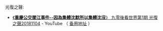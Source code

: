 ﻿光復之聲:

- [《**重慶公交墜江事件--因為集體沈默所以集體沈沒**》 九零後看世界第1期 光復之聲20181104](https://www.youtube.com/watch?v=vY5g2Jud8IM&list=PLzax2FpS3GJsRjaZhMZ3qJzzODuIyXysR&index=6) - YouTube （ [备用地址](
https://r2---sn-i3beln7d.googlevideo.com/videoplayback?signature=6532044C88CF57F02966626B2BCA57F2F4D8D418.3979D3C1D91BF66D2F4489AC037F3757B9799536&lmt=1541322705128650&ipbits=0&key=cms1&itag=18&mime=video%2Fmp4&dur=490.080&c=WEB&ratebypass=yes&clen=26368413&source=youtube&sparams=clen,dur,ei,expire,gir,id,ip,ipbits,ipbypass,itag,lmt,mime,mip,mm,mn,ms,mv,pl,ratebypass,requiressl,source&id=o-ADcEBpHj2D8yUrnIFhmCQoMUzt4Xr-ldrOadNTisOrcu&ei=DzzpW_npGcrUyQXA44G4Dg&ip=176.192.49.198&fvip=2&requiressl=yes&pl=19&expire=1542033519&txp=5431432&gir=yes&video_id=vY5g2Jud8IM&title=《重慶公交墜江事件--因為集體沈默所以集體沈沒》+九零後看世界第1期+光復之聲20181104&rm=sn-oxuctoxu-n8ve7k,sn-oxuctoxu-n8vl7l,sn-n8vdkez&fexp=23763603&req_id=63052618f0cca3ee&redirect_counter=3&cms_redirect=yes&ipbypass=yes&mip=219.76.153.166&mm=30&mn=sn-i3beln7d&ms=nxu&mt=1542011855&mv=m
) ）